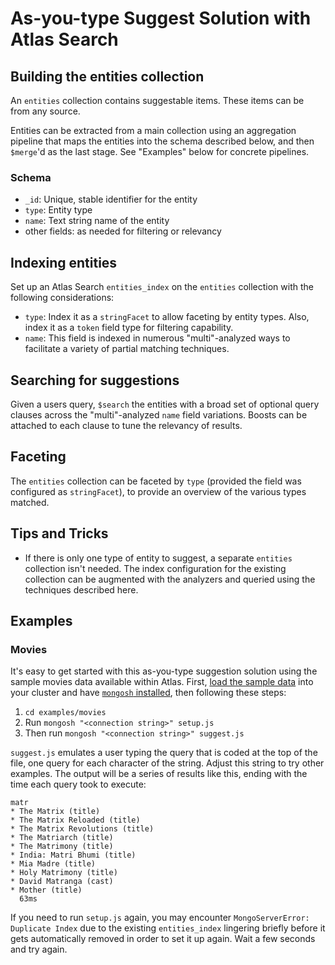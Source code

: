 # As-you-type Suggest Solution with Atlas Search

## Building the entities collection

An `entities` collection contains suggestable items. These items can be from any source.

Entities can be extracted from a main collection using an aggregation pipeline that maps the entities into the schema described below, and then `$merge`'d as the last stage. See "Examples" below for concrete pipelines.

### Schema

* `_id`: Unique, stable identifier for the entity
* `type`: Entity type
* `name`: Text string name of the entity
* other fields: as needed for filtering or relevancy

## Indexing entities

Set up an Atlas Search `entities_index` on the `entities` collection with the following considerations:

* `type`: Index it as a `stringFacet` to allow faceting by entity types. Also, index it as a `token` field type for filtering capability.
* `name`: This field is indexed in numerous "multi"-analyzed ways to facilitate a variety of partial matching techniques. 

## Searching for suggestions

Given a users query, `$search` the entities with a broad set of optional query clauses across the "multi"-analyzed `name` field variations. Boosts can be attached to each clause to tune the relevancy of results.

## Faceting

The `entities` collection can be faceted by `type` (provided the field was configured as `stringFacet`), to provide an overview of the various types matched.

## Tips and Tricks

* If there is only one type of entity to suggest, a separate `entities` collection isn't needed. The index configuration for the existing collection can be augmented with the analyzers and queried using the techniques described here.

## Examples

### Movies

It's easy to get started with this as-you-type suggestion solution using the sample movies data available within Atlas.  First, [load the sample data](https://www.mongodb.com/docs/atlas/sample-data/sample-mflix/) into your cluster and have [`mongosh` installed](https://www.mongodb.com/docs/mongodb-shell/), then following these steps:

 1. `cd examples/movies`
 2. Run `mongosh "<connection string>" setup.js`
 3. Then run `mongosh "<connection string>" suggest.js`

 `suggest.js` emulates a user typing the query that is coded at the top of the file, one query for each character of the string. Adjust this string to try other examples. The output will be a series of results like this, ending with the time each query took to execute:

 ```
 matr
* The Matrix (title)
* The Matrix Reloaded (title)
* The Matrix Revolutions (title)
* The Matriarch (title)
* The Matrimony (title)
* India: Matri Bhumi (title)
* Mia Madre (title)
* Holy Matrimony (title)
* David Matranga (cast)
* Mother (title)
   63ms
```

 If you need to run `setup.js` again, you may encounter `MongoServerError: Duplicate Index` due to the existing `entities_index` lingering briefly before it gets automatically removed in order to set it up again. Wait a few seconds and try again. 
